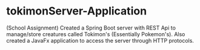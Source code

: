 # tokimonServer-Application
(School Assignment) Created a Spring Boot server with REST Api to manage/store creatures called Tokimon's (Essentially Pokemon's). Also created a JavaFx application to access the server through HTTP protocols.

